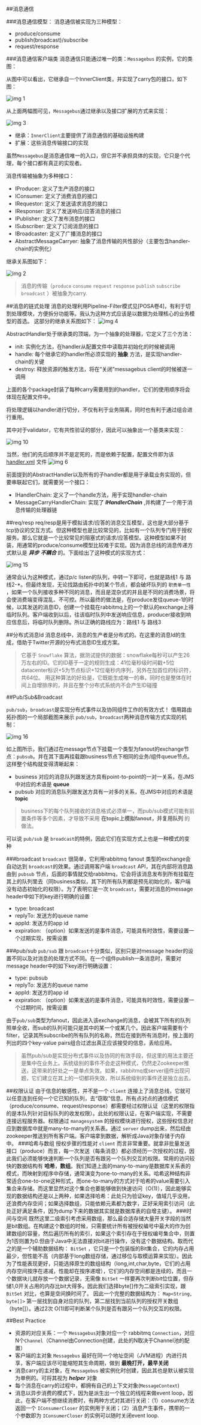 ##消息通信

###消息通信模型：
消息通信被实现为三种模型：

* produce/consume
* publish(broadcast)/subscribe
* request/response

###消息通信客户端类
消息通信只能通过唯一的类：`Messagebus` 的实例，它的类图：


从图中可以看出，它继承自一个InnerClient类，并实现了carry包的接口，如下图：

![img 1][1]

从上面两幅图可见，`Messagebus`通过继承以及接口扩展的方式来实现：

![img 3][3]


* 继承：`InnerClient`主要提供了消息通信的基础设施构建
* 扩展：这些消息传输接口的实现

虽然`Messagebus`是消息通信唯一的入口，但它并不承担具体的实现，它只是个代理，每个接口都有真正的实现者。

消息传输被抽象为多种接口：

* IProducer: 定义了生产消息的接口
* IConsumer: 定义了消费消息的接口
* IRequestor: 定义了发送请求消息的接口
* IResponser: 定义了发送响应/应答消息的接口
* IPublisher: 定义了发布消息的接口
* ISubscriber: 定义了订阅消息的接口
* IBroadcaster: 定义了广播消息的接口
* AbstractMessageCarryer: 抽象了消息传输的共性部分（主要包含handler-chain的实例化）

继承关系图如下：

![img 2][2]

> 消息的传输（`produce` `consume` `request` `response` `publish` `subscribe` `broadcast` ）被抽象为carry.


##消息的链式处理
消息的处理利用Pipeline-Filter模式见[POSA卷4]，有利于切割处理模块，方便拆分功能等。我认为这种方式应该是以数据为处理核心的业务模型的首选。
这部分的继承关系图如下：
![img 4][4]

AbstractHandler处于继承类的顶端，为一个抽象的处理器，它定义了三个方法：

* init: 实例化方法，在handler从配置文件中读取并初始化的时候被调用
* handle: 每个继承它的handler所必须实现的 **抽象** 方法，是实现handler-chain的关键
* destroy: 释放资源的触发方法，将在“关闭”messagebus client的时候被逐一调用

上面的各个package封装了每种carry需要用到的handler，它们的使用顺序将会体现在配置文件中。

将处理逻辑以handler进行切分，不仅有利于业务隔离，同时也有利于通过组合进行重用。

其中对于validator，它有共性验证的部分，因此可以抽象出一个基类来实现：

![img 10][10]

当然，他们的先后顺序并不是定死的，而是依赖于配置，配置文件即为该[handler.xml](https://github.com/yanghua/messagebus/blob/master/client/src/main/resources/handler.xml) 文件
![img 6][6]

前面提到的AbstractHandler以及所有的子handler都是用于承载业务实现的，但要串联起它们，就需要另一个接口：

* IHandlerChain: 定义了一个handle方法，用于实现handler-chain
* MessageCarryHandlerChain: 实现了 ***IHandlerChain*** ,并构建了一个用于消息传输的处理器链

##req/resp
req/resp是用于模拟请求/应答的消息交互模型，这也是大部分基于tcp协议的交互方式。但这种模型也是比较常见的，比如有一个队列专门用于授权服务。那么它就是一个比较常见的阻塞式的请求/应答模型。这种模型如果不封装，用通常的produce/consume模型比较难于实现。因为消息总线的消息传递方式默认是 ***异步*** ***不耦合*** 的。下面给出了这种模式的实现方式：

![img 15][15]

通常会认为这种模式，通过p/c listen的队列，中转一下即可，也就是路线1 与 路线2-*。但最终发现，无论找路由拓扑中的某个节点，都会破坏队列的 `职责单一性` ，如果一个队列接收多种不同的消息，而且是混杂式的并且是不同的消费场景，将会使消费端变得混乱、不可控。所以最终的做法是，在produce发往queue-1的时候，以其发送的消息ID，创建一个挂载在rabbitmq上的一个默认的exchange上得临时队列。客户端收到以后，往该临时队列中发送响应信息，producer接收到响应信息后，将临时队列删除。所以正确的路线应为：路线1 与 路线3


##分布式消息Id
消息总线中，消息的生产者是分布式的。在这里的消息Id的生成，借助于Twitter开源的分布式消息ID生成方案。
> 它基于 `Snowflake` 算法，据测试提供的数据：snowflake每秒可以产生26万左右的ID。它的ID基于一定的规则生成：41位毫秒级时间戳+5位datacenter标识+5为节点标识+12位毫秒内序列，另外在加首位的标识符，共64位。
> 用这种算法的好处是，它既能生成唯一的串，同时也是整体在时间上自增排序的，并且在整个分布式系统内不会产生ID碰撞


##Pub/Sub&Broadcast

`pub/sub`，`broadcast`是实现分布式事件以及协同组件工作的有效方式！
借用路由拓扑图的一个局部截图来展示 `pub/sub`，`broadcast`两种消息传输方式实现的机制：

![img 16][16]

如上图所示，我们通过在message节点下挂载一个类型为fanout的exchange节点：`pubsub`。并在其下面再挂载跟business节点下相同的业务/组件queue节点。这样整个结构就变得清晰起来：

* business 对应的消息队列跟发送方具有point-to-point的一对一关系，在JMS中对应的术语是 **queue**
* pubsub 对应的消息队列跟发送方具有一对多的关系，在JMS中对应的术语是 **topic**

> business下的每个队列接收的消息格式必须单一，而pub/sub模式可能有前置条件等多个因素，才导致不采用 **在topic上模拟fanout，并复用队列** 的做法。

可以说 `pub/sub` 是 `broadcast`的特例，因此它们在实现方式上也是一种模式的变种

###broadcast
`broadcast` 很简单，它利用rabbitmq fanout 类型的exchange会自动达到 `broadcast`的效果。通过调用客户端 `broadcast` API，其在内部将消息路由到 `pubsub` 节点，后面的事情就交给rabbitmq，它会将该消息发布到所有挂载在其上的队列里去（同business类似，其下的所有队列都是预先初始化的，客户端没有动态初始化的权限）。为了表明它是一次 `broadcast`，需要对消息的message header中如下的key进行明确的设置：

* type: broadcast
* replyTo: 发送方的queue name
* appId: 发送方的app id
* expiration: （option）如果发送的是事件消息，可能具有时效性，需要设置一个过期实现，按需设置

###pub/sub
`pub/sub` 跟 `broadcast`十分类似，区别只是对message header的设置不同以及对消息的处理方式不同。在一个组件publish一条消息时，需要对message header中的如下key进行明确设置：

* type: pubsub
* replyTo: 发送方的queue name
* appId: 发送方的app id
* expiration: （option）如果发送的是事件消息，可能具有时效性，需要设置一个过期时间，按需设置

由于`pub/sub`类型为fanout，因此进入该exchange的消息，会被其下所有的队列照单全收，而sub的队列可能只是其中的某一个或某几个。因此客户端需要有个filter，记录其所subscribe的所有队列的名称，然后在接到所有消息时，按上面的列出的四个key-value pairs组合过滤出真正应该接受的信息，丢给应用。

> 虽然pub/sub是实现分布式事件以及协同的有效手段，但这里的用法主要还是集中在业务上。系统级别的事件不会走这种模式，仍然走Zookeeper推送，这带来的好处之一是单点失效。如果，rabbitmq或server组件出现问题，它们建立在其上的一切都将失效，所以系统级别的事件还是独立出去。

##权限认证
由于信息的敏感性，并不是一个 `client` 连接上了消息总线，它就可以任意连到任何一个它已知的队列，去“窃取”信息。所有点对点的通信模式（produce/consume、request/response）都需要经过权限认证（这里的权限指的是本队列针对目标队列的收发权限）。此处的权限认证，在客户端实现，不需要连接远程服务器。权限通过 `managesystem` 的授权模块进行授权，这些授权信息对应到数据库中就是many-to-many的关系表。通过 `server` dump出来，然后经由zookeeper推送到所有客户端。客户端拿到数据，解析成Java对象存储于内存中。
###哈希与数组
授权步骤的性能对 `client` 而言非常重要。就拿非批量发送接口（produce）而言，每一次发送（每条消息）都必须经历一次授权的过程，因此我们必须能够快速判断一个队列是否有跟另一个队列交互的权限。常用的访问较快的数据结构有 **哈希**，**数组**。我们知道上面的many-to-many是数据库关系表的模式，而映射到程序中存储，通常演变为one-to-many的关系。哈希这种结构非常适合one-to-one这种形式，而one-to-many的方式对于哈希的value需要引入集合来存储。而这里显然对这个集合也要能够做到快速访问（O(1)），因此能够实现的数据结构还是以上两种，如果选择哈希：此处只为验证key，值域几乎没用，还浪费内存空间；如果选择数组，只能依赖元素都为数字，正好采用索引访问（此处正好满足条件，因为dump下来的数据其实就是数据库表的自增主键）。
###时间与空间
既然这里二级索引考虑采用数组，那么最合适存储大量开关字段的当然是bit数组。在构建这个数组的时候，只需要统计所有被授权编号中最大的作为创建数组的容量，然后遍历所有的索引，如果这个索引存在于授权编号集合中，则置为1否则置为0.但由于Java中无法直接对bit进行操作，没有这个数据结构。取而代之的是一个辅助数据结构： `BitSet` ，它只是一个包装版的Bit集合，它的内存占用最少，但性能不高（内部基于long数组存储，通过移位与取模运算来实现）。因此为了性能表现更好，只能选择原生的数组结构（long,int,char,byte，它们的占用内存空间按序在递减，性能却在按序递增），它们的内存空间都是连续的，而且一个数据块儿就存放一个数据记录，无需像 `BitSet` 一样要再次判断bit位位置，但存储1,0开关占用的内存比bit大得多。因此我们选择byte[]作为二级索引实现，跟 `BitSet` 对比，也算是空间换时间了。
因此一个完整的数据结构为： `Map<String, byte[]>` 第一层找到自身对应的队列，第二层找到当前队列的授权开关数组（byte[]）。通过2次 O(1)即可判断某个队列是否有跟另一个队列交互的权限。


##Best Practice
* 资源的对应关系：一个 `Messagebus`对象对应一个 rabbitmq `Connection`，对应N个`Channel`（Channel由Connection创建，此处的N取决于Channel池的配置）
* 客户端的主对象 `Messagebus` 最好在同一个地址空间（JVM进程）内进行共享，客户端应该尽可能缩短其生命周期，做到 **最晚打开，最早关闭**
* 消息carry的主对象，在 `Messagebus` 被实例化时创建，因此其也是默认被实现为单例的。可将其视为 ***helper*** 对象
* 每个消息在carry的过程中，都拥有自己的上下文对象(`MessageContext`)
* 消息以异步消费的模式下，因为是派生出一个独立的线程来做event loop，因此，在客户端不想继续消费时，有两种方式对其进行关闭：（1）consume方法返回一个 `IConsumerCloser` 的实例用于关闭；（2）消息产生事件，携带的一个参数即为 `IConsumerCloser` 的实例可以随时关闭event loop.



[1]:https://raw.githubusercontent.com/yanghua/banyan/master/screenshots/client/messagebus-client-diagram-1.png
[2]:https://raw.githubusercontent.com/yanghua/banyan/master/screenshots/client/carry-inherits.png
[3]:https://raw.githubusercontent.com/yanghua/banyan/master/screenshots/client/messagebus-client-diagram-2.png
[4]:https://raw.githubusercontent.com/yanghua/banyan/master/screenshots/client/handle-chain.png
[5]:https://raw.githubusercontent.com/yanghua/banyan/master/screenshots/client/node.png
[6]:https://raw.githubusercontent.com/yanghua/banyan/master/screenshots/client/handler-chain-config.png
[7]:https://raw.githubusercontent.com/yanghua/banyan/master/screenshots/client/message-context.png
[8]:https://raw.githubusercontent.com/yanghua/banyan/master/screenshots/client/channel-pool.png
[9]:https://raw.githubusercontent.com/yanghua/banyan/master/screenshots/client/zookeeper-node.png
[10]:https://raw.githubusercontent.com/yanghua/banyan/master/screenshots/client/param-validator.png
[14]:https://raw.githubusercontent.com/yanghua/banyan/master/screenshots/client/node-db-info.png
[15]:https://raw.githubusercontent.com/yanghua/banyan/master/screenshots/client/req-resp.png
[16]:https://raw.githubusercontent.com/yanghua/banyan/master/screenshots/client/partofroutertopology.png